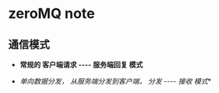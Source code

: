 
zeroMQ note
===========================

## 通信模式

- **常规的 客户端请求 ---- 服务端回复 模式**

- **单向数据分发， 从服务端分发到客户端*，  分发 ---- 接收 模式**



